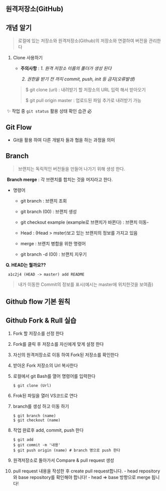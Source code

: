 ## 원격저장소(GitHub)



## 개념 알기
> 로컬에 있는 저장소와 원격저장소(Github)의 저장소와 연결하여 버전을 관리한다



1. Clone 사용하기

   - **주의사항** :  *1. 원격 저장소 이름의 폴더가 생성 된다*

     ​                   *2. 권한을 받기 전 까지 commit, push, init 등 금지(오류발생)*

      

   > $ git clone (url) : 내려받기 할 저장소의 URL 입력 해서 받아오기
   >
   > $ git pull origin master : 업로드된 파일 추가로 내려받기 가능

​            ✨ 작업 중 `git status` 활용 상태 확인 습관 必

## Git Flow

- Git을 활용 하여 다른 개발자 들과 협을 하는 과정을 의미



## Branch 

> 브랜치는 독릭적인 버전들을 만들어 나가기 위해 생성 한다.



​	**Branch merge** : 각 브랜치를 합치는 것을 머지라고 한다.

- 명령어

  - git branch : 브랜치 조회 

  - git branch (00) : 브랜치 생성

  - git checkout example (example로 브랜치가 바뀐다) : 브랜치 이동- 

  - Head : (Head > mster)보고 있는 브랜치의 정보를 가지고 있음

  - merge : 브랜치 병합을 위한 명령어

  - git branch -d (00) : 브랜치 지우기



**Q.  HEAD는 뭘까요??**

```
 a1c2j4 (HEAD -> master) add README 
```

> 내가 이동한 Commit의 정보를 표시(예시는 master에 위치한것을 보여줌)





## Github flow 기본 원칙



## Github Fork & Rull 실습

1. Fork 할 저장소를 선정 한다

2. Fork를 클릭 후 저장소를 자신에게 맞게 설정 한다

3. 자신의 원격저장소로 이동 하여 Fork된 저장소를 확인한다

4. 받아온 Fork 저장소의 Url 복사한다

5. 로컬에서 git Bash를 열어 명령어를 입력한다

   ``` 
   $ git clone (Url)
   ```

6. Frok된 파일을 열러 VS코드로 연다

7. branch를 생성 하고 이동 하기

   ```
   $ git branch (name)
   $ git checkout (name)
   ```

8. 작업 완료후 add, commit, push 한다

   ```
   $ git add
   $ git commit -m '내용'
   $ git push origin (name) # branch 명으로 push 한다
   ```

9. 원격저장소로 돌아가서 Compare & pull request 생성
10.  pull request 내용을 작성한 후 create pull request합니다.
    - head repository와 base repository를 확인해야 합니다!
    - head => base 방향으로 merge 됩니다!







